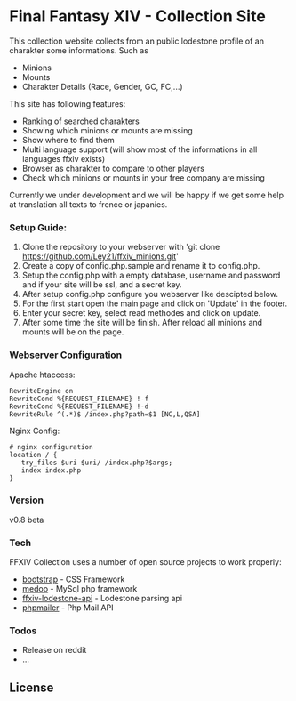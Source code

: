 # Final Fantasy XIV - Collection Site

This collection website collects from an public lodestone profile of an charakter some informations. Such as

  - Minions
  - Mounts
  - Charakter Details (Race, Gender, GC, FC,...)

This site has following features:
  - Ranking of searched charakters
  - Showing which minions or mounts are missing
  - Show where to find them
  - Multi language support (will show most of the informations in all languages ffxiv exists)
  - Browser as charakter to compare to other players
  - Check which minions or mounts in your free company are missing
 
Currently we under development and we will be happy if we get some help at translation all texts to frence or japanies.

### Setup Guide:

   1. Clone the repository to your webserver with 'git clone https://github.com/Ley21/ffxiv_minions.git'
   2. Create a copy of config.php.sample and rename it to config.php.
   3. Setup the config.php with a empty database, username and password and if your site will be ssl, and a secret key.
   4. After setup config.php configure you webserver like descipted below.
   5. For the first start open the main page and click on 'Update' in the footer. 
   6. Enter your secret key, select read methodes and click on update.
   7. After some time the site will be finish. After reload all minions and mounts will be on the page.

### Webserver Configuration

Apache htaccess:
```
RewriteEngine on
RewriteCond %{REQUEST_FILENAME} !-f
RewriteCond %{REQUEST_FILENAME} !-d
RewriteRule ^(.*)$ /index.php?path=$1 [NC,L,QSA]
```

Nginx Config:
```
# nginx configuration 
location / {
   try_files $uri $uri/ /index.php?$args;
   index index.php
}

```

### Version
v0.8 beta

### Tech

FFXIV Collection uses a number of open source projects to work properly:

* [bootstrap] - CSS Framework
* [medoo] - MySql php framework
* [ffxiv-lodestone-api] - Lodestone parsing api
* [phpmailer] - Php Mail API

### Todos

 - Release on reddit
 - ...

License
----


   [bootstrap]: <https://github.com/twbs/bootstrap>
   [medoo]: <https://github.com/catfan/Medoo>
   [ffxiv-lodestone-api]: <https://github.com/Ley21/ffxiv-lodestone-api>
   [phpmailer]: <https://github.com/PHPMailer/PHPMailer>
